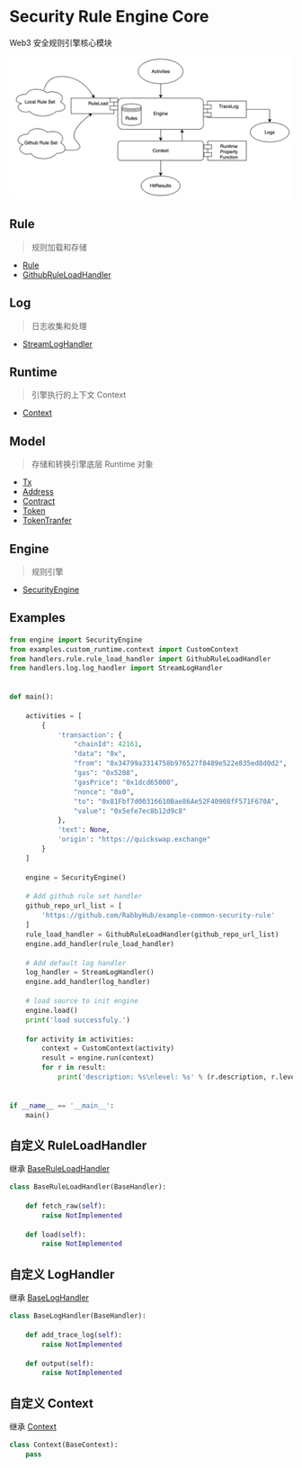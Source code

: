 # Security Rule Engine Core

Web3 安全规则引擎核心模块

![](./process.jpg)

## Rule
> 规则加载和存储
* [Rule](./models/rule.py)
* [GithubRuleLoadHandler](./handlers/rule/rule_load_handler.py)
    

## Log
> 日志收集和处理
* [StreamLogHandler](./handlers/log/log_handler.py)

## Runtime
> 引擎执行的上下文 Context
* [Context](./runtime/context.py)

## Model
> 存储和转换引擎底层 Runtime 对象
* [Tx](./models/transaction.py)
* [Address](./models/address.py)
* [Contract](./models/contract.py)
* [Token](./models/token.py)
* [TokenTranfer](./models/transaction_scene.py)


## Engine
> 规则引擎
* [SecurityEngine](./engine.py)


## Examples

``` python
from engine import SecurityEngine
from examples.custom_runtime.context import CustomContext
from handlers.rule.rule_load_handler import GithubRuleLoadHandler
from handlers.log.log_handler import StreamLogHandler


def main():
    
    activities = [
        {
            'transaction': {
                "chainId": 42161, 
                "data": "0x", 
                "from": "0x34799a3314758b976527f8489e522e835ed8d0d2", 
                "gas": "0x5208", 
                "gasPrice": "0x1dcd65000", 
                "nonce": "0x0", 
                "to": "0x81Fbf7d00316610Bae86Ae52F40908fF571F670A", 
                "value": "0x5efe7ec8b12d9c8"
            },
            'text': None,
            'origin': "https://quickswap.exchange"
        }
    ]

    engine = SecurityEngine()

    # Add github rule set handler
    github_repo_url_list = [
        'https://github.com/RabbyHub/example-common-security-rule'
    ]
    rule_load_handler = GithubRuleLoadHandler(github_repo_url_list)
    engine.add_handler(rule_load_handler)

    # Add default log handler
    log_handler = StreamLogHandler()
    engine.add_handler(log_handler)

    # load source to init engine
    engine.load()
    print('load successfuly.')

    for activity in activities:
        context = CustomContext(activity)
        result = engine.run(context)
        for r in result:
            print('description: %s\nlevel: %s' % (r.description, r.level))


if __name__ == '__main__':
    main()

```

## 自定义 RuleLoadHandler

继承 [BaseRuleLoadHandler](./handlers/rule/rule_load_handler.py)

``` Python
class BaseRuleLoadHandler(BaseHandler):
    
    def fetch_raw(self):
        raise NotImplemented
    
    def load(self):
        raise NotImplemented
```

## 自定义 LogHandler

继承 [BaseLogHandler](./handlers/log/log_handler.py)

``` python
class BaseLogHandler(BaseHandler):

    def add_trace_log(self):
        raise NotImplemented

    def output(self):
        raise NotImplemented
```

## 自定义 Context

继承 [Context](./runtime/context.py)
``` python
class Context(BaseContext):
    pass
```





